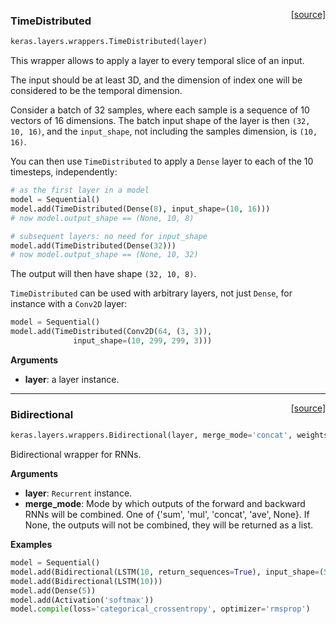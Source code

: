 <span style="float:right;">[[source]](https://github.com/fchollet/keras/blob/master/keras/layers/wrappers.py#L56)</span>
### TimeDistributed

```python
keras.layers.wrappers.TimeDistributed(layer)
```

This wrapper allows to apply a layer to every temporal slice of an input.

The input should be at least 3D, and the dimension of index one
will be considered to be the temporal dimension.

Consider a batch of 32 samples,
where each sample is a sequence of 10 vectors of 16 dimensions.
The batch input shape of the layer is then `(32, 10, 16)`,
and the `input_shape`, not including the samples dimension, is `(10, 16)`.

You can then use `TimeDistributed` to apply a `Dense` layer
to each of the 10 timesteps, independently:

```python
# as the first layer in a model
model = Sequential()
model.add(TimeDistributed(Dense(8), input_shape=(10, 16)))
# now model.output_shape == (None, 10, 8)

# subsequent layers: no need for input_shape
model.add(TimeDistributed(Dense(32)))
# now model.output_shape == (None, 10, 32)
```

The output will then have shape `(32, 10, 8)`.

`TimeDistributed` can be used with arbitrary layers, not just `Dense`,
for instance with a `Conv2D` layer:

```python
model = Sequential()
model.add(TimeDistributed(Conv2D(64, (3, 3)),
			  input_shape=(10, 299, 299, 3)))
```

__Arguments__

- __layer__: a layer instance.

----

<span style="float:right;">[[source]](https://github.com/fchollet/keras/blob/master/keras/layers/wrappers.py#L150)</span>
### Bidirectional

```python
keras.layers.wrappers.Bidirectional(layer, merge_mode='concat', weights=None)
```

Bidirectional wrapper for RNNs.

__Arguments__

- __layer__: `Recurrent` instance.
- __merge_mode__: Mode by which outputs of the
	forward and backward RNNs will be combined.
	One of {'sum', 'mul', 'concat', 'ave', None}.
	If None, the outputs will not be combined,
	they will be returned as a list.

__Examples__


```python
model = Sequential()
model.add(Bidirectional(LSTM(10, return_sequences=True), input_shape=(5, 10)))
model.add(Bidirectional(LSTM(10)))
model.add(Dense(5))
model.add(Activation('softmax'))
model.compile(loss='categorical_crossentropy', optimizer='rmsprop')
```
